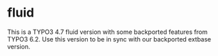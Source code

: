 fluid
=====

This is a TYPO3 4.7 fluid version with some backported features from TYPO3 6.2. Use this version to be in sync with our backported extbase version.
